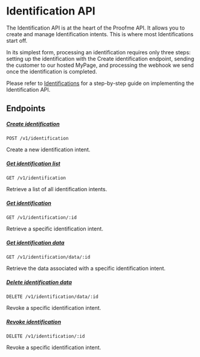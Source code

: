 # Identification API

The Identification API is at the heart of the Proofme API. It allows you to create and manage Identification intents. This is where most Identifications start off.

In its simplest form, processing an identification requires only three steps: setting up the identification with the Create identification endpoint, sending the customer to our hosted MyPage, and processing the webhook we send once the identification is completed.

Please refer to [Identifications](intro_identifications.md) for a step-by-step guide on implementing the Identification API.

## Endpoints

##### [Create identification](v1_id_api_create_identification.md)
`POST /v1/identification`

Create a new identification intent.

##### [Get identification list](v1_id_api_get_identification_list.md)
`GET /v1/identification`

Retrieve a list of all identification intents.

##### [Get identification](v1_id_api_get_identification.md)
`GET /v1/identification/:id`

Retrieve a specific identification intent.

##### [Get identification data](v1_id_api_get_identification_data.md)
`GET /v1/identification/data/:id`

Retrieve the data associated with a specific identification intent.

##### [Delete identification data](v1_id_api_delete_identification_data.md)
`DELETE /v1/identification/data/:id`

Revoke a specific identification intent.

##### [Revoke identification](v1_id_api_revoke_identification.md)
`DELETE /v1/identification/:id`

Revoke a specific identification intent.